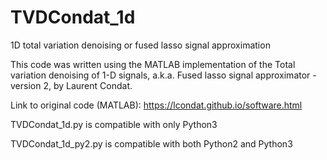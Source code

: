 # TVDCondat_1d
1D total variation denoising or fused lasso signal approximation

This code was written using the MATLAB implementation of the Total variation denoising of 1-D signals, a.k.a. Fused lasso signal approximator - version 2, by Laurent Condat.

Link to original code (MATLAB): https://lcondat.github.io/software.html


TVDCondat_1d.py is compatible with only Python3

TVDCondat_1d_py2.py is compatible with both Python2 and Python3
